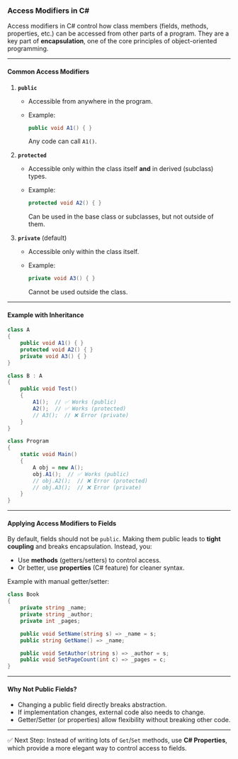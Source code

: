 ### Access Modifiers in C\#

Access modifiers in C# control how class members (fields, methods, properties, etc.) can be accessed from other parts of a program. They are a key part of **encapsulation**, one of the core principles of object-oriented programming.

---

#### Common Access Modifiers

1. **`public`**

   * Accessible from anywhere in the program.
   * Example:

     ```csharp
     public void A1() { }
     ```

     Any code can call `A1()`.

2. **`protected`**

   * Accessible only within the class itself **and** in derived (subclass) types.
   * Example:

     ```csharp
     protected void A2() { }
     ```

     Can be used in the base class or subclasses, but not outside of them.

3. **`private`** (default)

   * Accessible only within the class itself.
   * Example:

     ```csharp
     private void A3() { }
     ```

     Cannot be used outside the class.

---

#### Example with Inheritance

```csharp
class A
{
    public void A1() { }
    protected void A2() { }
    private void A3() { }
}

class B : A
{
    public void Test()
    {
        A1();  // ✅ Works (public)
        A2();  // ✅ Works (protected)
        // A3();  // ❌ Error (private)
    }
}

class Program
{
    static void Main()
    {
        A obj = new A();
        obj.A1();  // ✅ Works (public)
        // obj.A2();  // ❌ Error (protected)
        // obj.A3();  // ❌ Error (private)
    }
}
```

---

#### Applying Access Modifiers to Fields

By default, fields should not be `public`. Making them public leads to **tight coupling** and breaks encapsulation. Instead, you:

* Use **methods** (getters/setters) to control access.
* Or better, use **properties** (C# feature) for cleaner syntax.

Example with manual getter/setter:

```csharp
class Book
{
    private string _name;
    private string _author;
    private int _pages;

    public void SetName(string s) => _name = s;
    public string GetName() => _name;

    public void SetAuthor(string s) => _author = s;
    public void SetPageCount(int c) => _pages = c;
}
```

---

#### Why Not Public Fields?

* Changing a public field directly breaks abstraction.
* If implementation changes, external code also needs to change.
* Getter/Setter (or properties) allow flexibility without breaking other code.

---

✅ Next Step: Instead of writing lots of `Get`/`Set` methods, use **C# Properties**, which provide a more elegant way to control access to fields.
